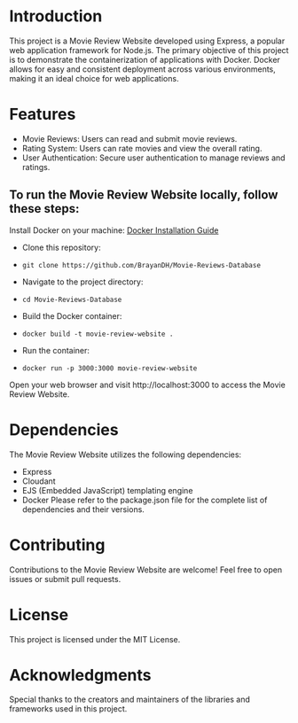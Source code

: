 # Introduction

This project is a Movie Review Website developed using Express, a popular web application framework for Node.js. The primary objective of this project is to demonstrate the containerization of applications with Docker. Docker allows for easy and consistent deployment across various environments, making it an ideal choice for web applications.

# Features

- Movie Reviews: Users can read and submit movie reviews.
- Rating System: Users can rate movies and view the overall rating.
- User Authentication: Secure user authentication to manage reviews and ratings.

## To run the Movie Review Website locally, follow these steps:

Install Docker on your machine: [Docker Installation Guide ](https://docs.docker.com/engine/install/)

- Clone this repository:

- `git clone https://github.com/BrayanDH/Movie-Reviews-Database`

- Navigate to the project directory:

- `cd Movie-Reviews-Database`

- Build the Docker container:

- `docker build -t movie-review-website .`

- Run the container:
- `docker run -p 3000:3000 movie-review-website`

Open your web browser and visit http://localhost:3000 to access the Movie Review Website.

# Dependencies

The Movie Review Website utilizes the following dependencies:

- Express
- Cloudant
- EJS (Embedded JavaScript) templating engine
- Docker
  Please refer to the package.json file for the complete list of dependencies and their versions.

# Contributing

Contributions to the Movie Review Website are welcome! Feel free to open issues or submit pull requests.

# License

This project is licensed under the MIT License.

# Acknowledgments

Special thanks to the creators and maintainers of the libraries and frameworks used in this project.
